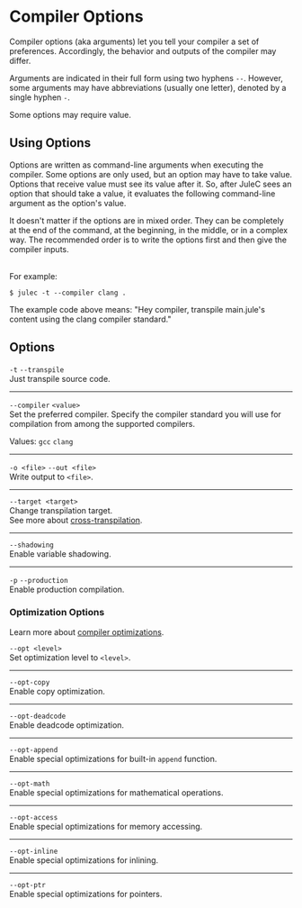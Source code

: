 # Compiler Options
Compiler options (aka arguments) let you tell your compiler a set of preferences. Accordingly, the behavior and outputs of the compiler may differ.

Arguments are indicated in their full form using two hyphens `--`. However, some arguments may have abbreviations (usually one letter), denoted by a single hyphen `-`.

Some options may require value.

## Using Options
Options are written as command-line arguments when executing the compiler. Some options are only used, but an option may have to take value. Options that receive value must see its value after it. So, after JuleC sees an option that should take a value, it evaluates the following command-line argument as the option's value.

It doesn't matter if the options are in mixed order. They can be completely at the end of the command, at the beginning, in the middle, or in a complex way. The recommended order is to write the options first and then give the compiler inputs.

\
For example:
```
$ julec -t --compiler clang .
```
The example code above means: "Hey compiler, transpile main.jule's content using the clang compiler standard." 

## Options
`-t` `--transpile` \
Just transpile source code.

---

`--compiler` `<value>` \
Set the preferred compiler. Specify the compiler standard you will use for compilation from among the supported compilers.

Values: `gcc` `clang`

---

`-o <file>` `--out <file>` \
Write output to `<file>`.

---

`--target <target>` \
Change transpilation target. \
See more about [cross-transpilation](/compiler/cross-transpilation).

---

`--shadowing`\
Enable variable shadowing.

---

`-p` `--production`\
Enable production compilation.

### Optimization Options

Learn more about [compiler optimizations](/compiler/compiler-optimizations).

`--opt <level>` \
Set optimization level to `<level>`.

---

`--opt-copy` \
Enable copy optimization.

---

`--opt-deadcode` \
Enable deadcode optimization.

---

`--opt-append` \
Enable special optimizations for built-in `append` function.

---

`--opt-math` \
Enable special optimizations for mathematical operations.

---

`--opt-access` \
Enable special optimizations for memory accessing.

---

`--opt-inline` \
Enable special optimizations for inlining.

---

`--opt-ptr` \
Enable special optimizations for pointers.
